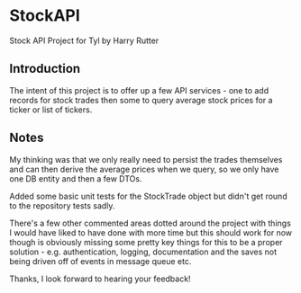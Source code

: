 # StockAPI
Stock API Project for Tyl by Harry Rutter

## Introduction

The intent of this project is to offer up a few API services - one to add records for stock trades then some to query average stock prices for a ticker or list of tickers.

## Notes

My thinking was that we only really need to persist the trades themselves and can then derive the average prices when we query, so we only have one DB entity and then a few DTOs.

Added some basic unit tests for the StockTrade object but didn't get round to the repository tests sadly.

There's a few other commented areas dotted around the project with things I would have liked to have done with more time but this should work for now though is obviously missing some pretty key things for this to be a proper solution - e.g. authentication, logging, documentation and the saves not being driven off of events in message queue etc.

Thanks, I look forward to hearing your feedback!
